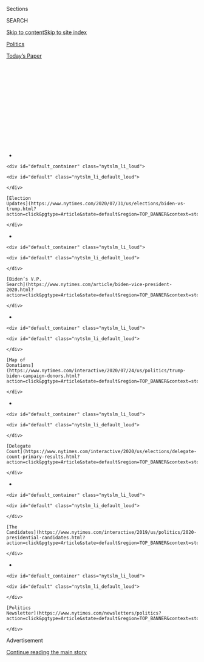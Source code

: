<div id="app">

<div>

<div>

<div>

<div class="NYTAppHideMasthead css-1q2w90k e1suatyy0">

<div class="section css-ui9rw0 e1suatyy2">

<div class="css-eph4ug er09x8g0">

<div class="css-6n7j50">

</div>

<span class="css-1dv1kvn">Sections</span>

<div class="css-10488qs">

<span class="css-1dv1kvn">SEARCH</span>

</div>

[Skip to content](#site-content)[Skip to site
index](#site-index)

</div>

<div id="masthead-section-label" class="css-1wr3we4 eaxe0e00">

[Politics](https://www.nytimes.com/section/politics)

</div>

<div class="css-10698na e1huz5gh0">

</div>

</div>

<div id="masthead-bar-one" class="section hasLinks css-15hmgas e1csuq9d3">

<div class="css-uqyvli e1csuq9d0">

</div>

<div class="css-1uqjmks e1csuq9d1">

</div>

<div class="css-9e9ivx">

[](https://myaccount.nytimes.com/auth/login?response_type=cookie&client_id=vi)

</div>

<div class="css-1bvtpon e1csuq9d2">

[Today’s
Paper](https://www.nytimes.com/section/todayspaper)

</div>

</div>

</div>

</div>

<div data-aria-hidden="false">

<div id="site-content" data-role="main">

<div>

<div class="css-1aor85t" style="opacity:0.000000001;z-index:-1;visibility:hidden">

<div class="css-1hqnpie">

<div class="css-epjblv">

<span class="css-17xtcya">[Politics](/section/politics)</span><span class="css-x15j1o">|</span><span class="css-fwqvlz">Joe
Biden Ramps Up Attacks on Elizabeth Warren’s
‘Credibility’</span>

</div>

<div class="css-k008qs">

<div class="css-1iwv8en">

<span class="css-18z7m18"></span>

<div>

</div>

</div>

<span class="css-1n6z4y">https://nyti.ms/2VP0DyN</span>

<div class="css-1705lsu">

<div class="css-4xjgmj">

<div class="css-4skfbu" data-role="toolbar" data-aria-label="Social Media Share buttons, Save button, and Comments Panel with current comment count" data-testid="share-tools">

  - 
  - 
  - 
  - 
    
    <div class="css-6n7j50">
    
    </div>

  - 

</div>

</div>

</div>

</div>

</div>

</div>

<div id="NYT_TOP_BANNER_REGION" class="css-13pd83m">

<div>

<div id="styln-elections-notifications-menu" class="section interactive-content interactive-size-medium css-1edisqu">

<div class="css-17ih8de interactive-body">

<div class="nytslm_innerContainer" data-aria-live="polite">

<div class="nytslm_title">

</div>

  - 
    
    <div id="default_container" class="nytslm_li_loud">
    
    <div id="default" class="nytslm_li_default_loud">
    
    </div>
    
    [Election
    Updates](https://www.nytimes.com/2020/07/31/us/elections/biden-vs-trump.html?action=click&pgtype=Article&state=default&region=TOP_BANNER&context=storylines_menu)
    
    </div>

  - 
    
    <div id="default_container" class="nytslm_li_loud">
    
    <div id="default" class="nytslm_li_default_loud">
    
    </div>
    
    [Biden’s V.P.
    Search](https://www.nytimes.com/article/biden-vice-president-2020.html?action=click&pgtype=Article&state=default&region=TOP_BANNER&context=storylines_menu)
    
    </div>

  - 
    
    <div id="default_container" class="nytslm_li_loud">
    
    <div id="default" class="nytslm_li_default_loud">
    
    </div>
    
    [Map of
    Donations](https://www.nytimes.com/interactive/2020/07/24/us/politics/trump-biden-campaign-donors.html?action=click&pgtype=Article&state=default&region=TOP_BANNER&context=storylines_menu)
    
    </div>

  - 
    
    <div id="default_container" class="nytslm_li_loud">
    
    <div id="default" class="nytslm_li_default_loud">
    
    </div>
    
    [Delegate
    Count](https://www.nytimes.com/interactive/2020/us/elections/delegate-count-primary-results.html?action=click&pgtype=Article&state=default&region=TOP_BANNER&context=storylines_menu)
    
    </div>

  - 
    
    <div id="default_container" class="nytslm_li_loud">
    
    <div id="default" class="nytslm_li_default_loud">
    
    </div>
    
    [The
    Candidates](https://www.nytimes.com/interactive/2019/us/politics/2020-presidential-candidates.html?action=click&pgtype=Article&state=default&region=TOP_BANNER&context=storylines_menu)
    
    </div>

  - 
    
    <div id="default_container" class="nytslm_li_loud">
    
    <div id="default" class="nytslm_li_default_loud">
    
    </div>
    
    [Politics
    Newsletter](https://www.nytimes.com/newsletters/politics?action=click&pgtype=Article&state=default&region=TOP_BANNER&context=storylines_menu)
    
    </div>

</div>

</div>

</div>

</div>

</div>

<div id="top-wrapper" class="css-1sy8kpn">

<div id="top-slug" class="css-l9onyx">

Advertisement

</div>

[Continue reading the main
story](#after-top)

<div class="ad top-wrapper" style="text-align:center;height:100%;display:block;min-height:250px">

<div id="top" class="place-ad" data-position="top" data-size-key="top">

</div>

</div>

<div id="after-top">

</div>

</div>

<div>

<div id="sponsor-wrapper" class="css-1hyfx7x">

<div id="sponsor-slug" class="css-19vbshk">

Supported by

</div>

[Continue reading the main
story](#after-sponsor)

<div id="sponsor" class="ad sponsor-wrapper" style="text-align:center;height:100%;display:block">

</div>

<div id="after-sponsor">

</div>

</div>

<div class="css-186x18t">

</div>

<div class="css-1vkm6nb ehdk2mb0">

# Joe Biden Ramps Up Attacks on Elizabeth Warren’s ‘Credibility’

</div>

A day after they sparred in a Democratic presidential debate, Mr. Biden
aimed more criticism at Ms. Warren, who has joined him as a
front-runner.

<div class="css-79elbk" data-testid="photoviewer-wrapper">

<div class="css-z3e15g" data-testid="photoviewer-wrapper-hidden">

</div>

<div class="css-1a48zt4 ehw59r15" data-testid="photoviewer-children">

![<span class="css-16f3y1r e13ogyst0" data-aria-hidden="true">Joseph R.
Biden Jr. aimed new criticism at Elizabeth Warren while speaking to
reporters in Columbus, Ohio, on
Wednesday.</span><span class="css-cnj6d5 e1z0qqy90" itemprop="copyrightHolder"><span class="css-1ly73wi e1tej78p0">Credit...</span><span><span>Hilary
Swift for The New York
Times</span></span></span>](https://static01.nyt.com/images/2019/10/16/us/politics/16biden-warren/merlin_162812550_bffe10e2-495a-4384-8163-92af0ccef4c5-articleLarge.jpg?quality=75&auto=webp&disable=upscale)

</div>

</div>

<div class="css-18e8msd">

<div class="css-vp77d3 epjyd6m0">

<div class="css-1baulvz">

By [<span class="css-1baulvz last-byline" itemprop="name">Katie
Glueck</span>](https://www.nytimes.com/by/katie-glueck)

</div>

</div>

  - 
    
    <div class="css-ld3wwf e16638kd2">
    
    Published Oct. 16, 2019Updated Nov. 1,
    2019
    
    </div>

  - 
    
    <div class="css-4xjgmj">
    
    <div class="css-pvvomx" data-role="toolbar" data-aria-label="Social Media Share buttons, Save button, and Comments Panel with current comment count" data-testid="share-tools">
    
      - 
      - 
      - 
      - 
        
        <div class="css-6n7j50">
        
        </div>
    
      - 
    
    </div>
    
    </div>

</div>

</div>

<div class="section meteredContent css-1r7ky0e" name="articleBody" itemprop="articleBody">

<div class="css-1fanzo5 StoryBodyCompanionColumn">

<div class="css-53u6y8">

COLUMBUS, Ohio — A day after their fiercest [debate-stage confrontation
to
date](https://www.nytimes.com/2019/10/16/us/politics/democratic-debate.html),
[Joseph R. Biden
Jr.](https://www.nytimes.com/2019/11/01/us/politics/iowa-poll-warren-biden.html)
escalated his criticism of his most formidable rival for the Democratic
presidential nomination, Senator [Elizabeth
Warren](https://www.nytimes.com/2019/11/01/us/politics/iowa-poll-warren-biden.html)
of Massachusetts, suggesting that she was not being forthright about the
costs of her far-reaching policy proposals and questioning her
“credibility.”

[Mr.
Biden](https://www.nytimes.com/2019/11/01/us/politics/iowa-poll-warren-biden.html)
zeroed in on [Ms.
Warren’s](https://www.nytimes.com/2019/11/01/us/politics/iowa-poll-warren-biden.html)
refusal to say if she would raise taxes on middle-class Americans to pay
for “Medicare for all,” a single-payer health care system that would all
but eliminate private health insurance. While [other
candidates](https://www.nytimes.com/2019/10/15/us/politics/amy-klobuchar-elizabeth-warren-debate.html)
are pouncing on that issue [as
well](https://www.nytimes.com/2019/10/15/us/politics/medicare-for-all-elizabeth-warren.html),
Mr. Biden is under particular pressure because Ms. Warren has passed him
[in some national and early-state
polls](https://www.nytimes.com/interactive/2020/us/elections/democratic-polls.html)
and joined him as a front-runner, a status he held alone for months.

“It’s fascinating that the person who has a plan for everything has no
plan for the single most consequential issue in this election in the
minds of the American people across the board,” Mr. Biden said,
addressing reporters on a cold, gray afternoon outside a union
electrical trade center.

</div>

</div>

<div class="css-1fanzo5 StoryBodyCompanionColumn">

<div class="css-53u6y8">

“And, you know, credibility matters. It matters. And the question that I
think that Senator Warren is going to have to face, she’s going to have
to tell the truth or the question will be raised about whether or not
she’s going to be candid and honest with the American people,” he said.

</div>

</div>

<div>

</div>

<div class="css-1fanzo5 StoryBodyCompanionColumn">

<div class="css-53u6y8">

He noted that she supports several ambitious proposals, including a tax
on the wealth of the richest Americans, and said she should be pressed
for details on how to implement them.

“The last thing the Democrats should be doing is playing Trump’s game,
trying to con the American people to think this is easy,” Mr. Biden
said.

<div id="NYT_MAIN_CONTENT_1_REGION" class="css-9tf9ac">

<div>

<div id="styln-nfldraft-updates-block" class="section interactive-content interactive-size-medium css-1ftcdic">

<div class="css-17ih8de interactive-body">

<div id="styln-briefing-block" data-asset-id="">

<div class="briefing-block-header-section">

# [Latest Updates: 2020 Election](https://www.nytimes.com/2020/07/31/us/elections/biden-vs-trump.html?action=click&pgtype=Article&state=default&region=MAIN_CONTENT_1&context=storylines_live_updates)

<div class="briefing-block-ts">

Updated 2020-08-01T01:26:45.732Z

</div>

</div>

  - [Kamala Harris, a top vice-presidential contender, confronts double
    standards.](https://www.nytimes.com/2020/07/31/us/elections/biden-vs-trump.html?action=click&pgtype=Article&state=default&region=MAIN_CONTENT_1&context=storylines_live_updates#link-29fdff45)
  - [Karen Bass and Susan Rice are rising on Biden’s vice-presidential
    shortlist.](https://www.nytimes.com/2020/07/31/us/elections/biden-vs-trump.html?action=click&pgtype=Article&state=default&region=MAIN_CONTENT_1&context=storylines_live_updates#link-13ec3d9c)
  - [Trump says Russian bounties to kill U.S. troops ‘never took
    place.’](https://www.nytimes.com/2020/07/31/us/elections/biden-vs-trump.html?action=click&pgtype=Article&state=default&region=MAIN_CONTENT_1&context=storylines_live_updates#link-49e9a016)

<div class="briefing-block-footer">

<div class="briefing-block-footer-meta">

[See more
updates](https://www.nytimes.com/2020/07/31/us/elections/biden-vs-trump.html?action=click&pgtype=Article&state=default&region=MAIN_CONTENT_1&context=storylines_live_updates)

</div>

</div>

</div>

</div>

</div>

</div>

</div>

Ms. Warren’s team did not respond directly to Mr. Biden’s attacks on
policy matters, instead skewering his campaign’s reliance on high-dollar
fund-raising events.

“Instead of speaking to wealthy donors, our campaign spent the day
calling and thanking over a thousand of our grass-roots supporters,”
said Kristen Orthman, the communications director for Ms. Warren’s
campaign. “Other than that we have no comment.”

</div>

</div>

<div class="css-1fanzo5 StoryBodyCompanionColumn">

<div class="css-53u6y8">

Mr. Biden and his allies have been [previewing
attacks](https://www.nytimes.com/2019/09/11/us/politics/joe-biden-elizabeth-warren-debate.html)
on Ms. Warren for more than a month, swiping at her affection for
sweeping policy plans and casting them as unrealistic or polarizing. But
at last month's presidential debate, the two [barely
clashed](https://www.nytimes.com/2019/09/13/us/politics/joe-biden-elizabeth-warren-debate.html).

That dynamic changed dramatically on Tuesday, when Mr. Biden accused Ms.
Warren of “being vague” in her proposals. Ms. Warren went on to detail
her work in helping to create the Consumer Financial Protection Bureau
under the Obama administration, leading to [a tense exchange with Mr.
Biden](https://www.nytimes.com/2019/10/15/us/politics/biden-warren-debate.html),
who was vice president at the time.

“I went out on the floor and got you votes,” Mr. Biden said, his voice
rising and hand pointing in Ms. Warren’s direction. “So let’s get those
things straight, too.”

</div>

</div>

<div>

</div>

<div class="css-1fanzo5 StoryBodyCompanionColumn">

<div class="css-53u6y8">

Mr. Biden is now confronting a series of challenges: a third-quarter
fund-raising haul that [fell well
behind](https://www.nytimes.com/interactive/2019/10/16/us/elections/democratic-q3-fundraising.html)
the totals of Ms. Warren and Senator [Bernie
Sanders](https://www.nytimes.com/interactive/2020/us/elections/bernie-sanders.html)
of Vermont; struggles in some early state polls; and scrutiny on his
family after revelations that President Trump asked the Ukrainian
government to investigate Mr. Biden and his son Hunter.

There is no evidence that Mr. Biden, as vice president, acted improperly
to aid his son’s overseas business dealings, but the development has
emerged as a major distraction to his campaign, though his national
polling numbers have generally remained steady since the Ukraine
controversy broke last month.

On Wednesday, Mr. Biden again sought to put that story line behind him,
repeatedly working to bring the focus back to Mr. Trump and casting him
as dangerous and corrupt.

</div>

</div>

<div class="css-1fanzo5 StoryBodyCompanionColumn">

<div class="css-53u6y8">

“Mr. President, release your tax returns or shut up,” he said at one
point, looking directly into the assembled cameras.

And Mr. Biden, who often talks about civility, appeared far more eager
to seize opportunities to tweak his Democratic rivals than he has on
many previous occasions.

“God love Bernie, you know it was really good, I really mean it, to see
him so healthy and moving last night,” Mr. Biden said of Mr. Sanders,
who recently suffered a heart attack. “But Bernie\! Bernie doesn’t pay
for half his plan.”

Asked about Ms. Warren’s remark at the debate, that the United States
should “get out of the Middle East,” Mr. Biden, a former chairman of the
Senate Foreign Relations Committee, embraced the chance to attempt to
draw another contrast.

“I quite frankly was surprised,” he said. “I have never heard anyone
say, with any serious background in foreign policy, that we pull all
troops out of the Middle East.”

Ms. Warren’s campaign has clarified that she was referring to combat
troops.

Later Wednesday, Mr. Biden gave a foreign policy address in
[Iowa](https://www.nytimes.com/2019/11/01/us/politics/iowa-poll-warren-biden.html)
where he briefly referenced that moment, again noting his surprise at
her remarks before turning back to his foreign policy agenda.

To some extent, Mr. Biden’s attack is part of a broader effort to cast
himself as uniquely qualified on foreign policy, an argument he made
explicitly in his speech in
[Iowa](https://www.nytimes.com/2019/11/01/us/politics/iowa-poll-warren-biden.html).

</div>

</div>

<div class="css-1fanzo5 StoryBodyCompanionColumn">

<div class="css-53u6y8">

“Trump is demolishing the moral authority of the United States of
America,” he said, and the next president will have to handle foreign
relations in “whatever the state of disarray Trump leaves it in.”

“We need a leader who can on Day 1 pick up the phone, call our NATO
allies, know them by their first names, and know and have them know
there will be no question about the word of the next president of the
United States,” Mr. Biden said. “I’ve personally met and built
relationships with almost every world leader that’s still on the stage.”

Thomas Kaplan and Maggie Astor contributed reporting from New
York.

</div>

</div>

<div>

</div>

</div>

<div>

</div>

<div>

</div>

<div id="NYT_BELOW_MAIN_CONTENT_REGION">

<div>

<div id="STLYN_guide_v1_STYLN_guide_a" class="section css-l08pwh interactive-content interactive-size-medium">

<div class="css-17ih8de interactive-body">

<div class="g-story g-freebird g-max-limit" data-preview-slug="styln-scroll-guide">

</div>

<div id="g-electionguide-id" class="g-electionguide">

<div class="g-electionguide-container">

<div class="g-electionguide-wrapper">

<div class="g-electionguide-logo">

</div>

# Our 2020 Election Guide

Updated July 31, 2020

  - 
    
    -----
    
    ## The Latest
    
      - President Trump’s assault on the Postal Service is intersecting
        with his attacks on mail-in voting. [Voting rights groups say it
        is a recipe for
        disaster.](https://www.nytimes.com/2020/07/31/us/politics/trump-usps-mail-delays.html?action=click&pgtype=Article&state=default&region=BELOW_MAIN_CONTENT&context=storylines_guide)

  - 
    
    -----
    
    ## Biden’s V.P. Search
    
      - [Here are 13
        women](https://www.nytimes.com/article/biden-vice-president-2020.html?action=click&pgtype=Article&state=default&region=BELOW_MAIN_CONTENT&context=storylines_guide)
        who have been under consideration to be Joe Biden’s running
        mate, and why each might be chosen — and might not be.

  - 
    
    -----
    
    ## Keep Up With Our Coverage
    
      - Get an
        [email](https://www.nytimes.com/newsletters/politics?action=click&pgtype=Article&state=default&region=BELOW_MAIN_CONTENT&context=storylines_guide)
        recapping the day’s news
    
    <!-- end list -->
    
      - Download our mobile app on
        [iOS](https://apps.apple.com/us/app/nytimes/id284862083?ls=1&mat_click_id=5c79ae7455014fd1bd66b5610c05b8f2-20191112-16948&referrer=mat_click_id%3D5c79ae7455014fd1bd66b5610c05b8f2-20191112-16948%26link_click_id%3D722930677036718082)
        and
        [Android](http://a.localytics.com/android?id=com.nytimes.android&referrer=utm_source%3Dother_nyt_mobile_web%26utm_medium%3DWeb%2520page%26utm_term%3DGeneral%2520Mobile%2520Page%26utm_campaign%3DNYT%2520Mobile%2520General%2520Page)
        and turn on Breaking News and Politics alerts

</div>

</div>

</div>

</div>

</div>

</div>

</div>

<div>

</div>

<div>

<div id="bottom-wrapper" class="css-1ede5it">

<div id="bottom-slug" class="css-l9onyx">

Advertisement

</div>

[Continue reading the main
story](#after-bottom)

<div id="bottom" class="ad bottom-wrapper" style="text-align:center;height:100%;display:block;min-height:90px">

</div>

<div id="after-bottom">

</div>

</div>

</div>

</div>

</div>

## Site Index

<div>

</div>

## Site Information Navigation

  - [© <span>2020</span> <span>The New York Times
    Company</span>](https://help.nytimes.com/hc/en-us/articles/115014792127-Copyright-notice)

<!-- end list -->

  - [NYTCo](https://www.nytco.com/)
  - [Contact
    Us](https://help.nytimes.com/hc/en-us/articles/115015385887-Contact-Us)
  - [Work with us](https://www.nytco.com/careers/)
  - [Advertise](https://nytmediakit.com/)
  - [T Brand Studio](http://www.tbrandstudio.com/)
  - [Your Ad
    Choices](https://www.nytimes.com/privacy/cookie-policy#how-do-i-manage-trackers)
  - [Privacy](https://www.nytimes.com/privacy)
  - [Terms of
    Service](https://help.nytimes.com/hc/en-us/articles/115014893428-Terms-of-service)
  - [Terms of
    Sale](https://help.nytimes.com/hc/en-us/articles/115014893968-Terms-of-sale)
  - [Site
    Map](https://spiderbites.nytimes.com)
  - [Help](https://help.nytimes.com/hc/en-us)
  - [Subscriptions](https://www.nytimes.com/subscription?campaignId=37WXW)

</div>

</div>

</div>

</div>

